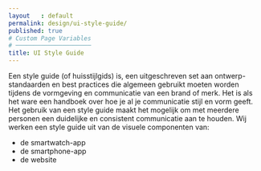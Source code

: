 ```yaml
---
layout   : default
permalink: design/ui-style-guide/
published: true
# Custom Page Variables
# ─────────────────────
title: UI Style Guide
---
```



Een style guide (of huisstijlgids) is, een uitgeschreven set aan ontwerp-standaarden en best practices die algemeen gebruikt moeten worden tijdens de vormgeving en communicatie van een brand of merk. Het is als het ware een handboek over hoe je al je communicatie stijl en vorm geeft. Het gebruik van een style guide maakt het mogelijk om met meerdere personen een duidelijke en consistent communicatie aan te houden. Wij werken een style guide uit van de visuele componenten van:

- de smartwatch-app
- de smartphone-app
- de website